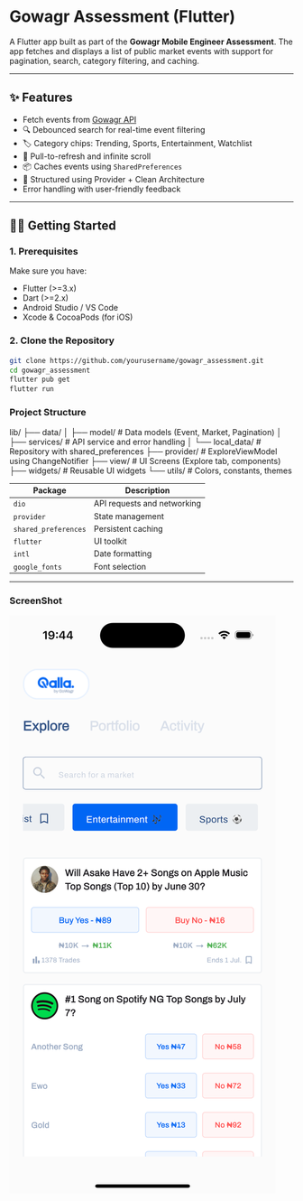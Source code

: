 # Gowagr Assessment (Flutter)

A Flutter app built as part of the **Gowagr Mobile Engineer Assessment**. The app fetches and
displays a list of public market events with support for pagination, search, category filtering, and
caching.

---

## ✨ Features

- Fetch events from [Gowagr API](https://api.gowagr.app/pm/events/public-events)
- 🔍 Debounced search for real-time event filtering
- 🏷️ Category chips: Trending, Sports, Entertainment, Watchlist
- 🔁 Pull-to-refresh and infinite scroll
- 📦 Caches events using `SharedPreferences`
- 🔧 Structured using Provider + Clean Architecture
- Error handling with user-friendly feedback

---

## 🧑‍💻 Getting Started

### 1. Prerequisites

Make sure you have:

- Flutter (>=3.x)
- Dart (>=2.x)
- Android Studio / VS Code
- Xcode & CocoaPods (for iOS)

### 2. Clone the Repository

```bash
git clone https://github.com/yourusername/gowagr_assessment.git
cd gowagr_assessment
flutter pub get
flutter run
```

### Project Structure

lib/
├── data/
│ ├── model/ # Data models (Event, Market, Pagination)
│ ├── services/ # API service and error handling
│ └── local_data/ # Repository with shared_preferences
├── provider/ # ExploreViewModel using ChangeNotifier
├── view/ # UI Screens (Explore tab, components)
├── widgets/ # Reusable UI widgets
└── utils/ # Colors, constants, themes

| Package              | Description                 |
|----------------------|-----------------------------|
| `dio`                | API requests and networking |
| `provider`           | State management            |
| `shared_preferences` | Persistent caching          |
| `flutter`            | UI toolkit                  |
| `intl`               | Date formatting             |
| `google_fonts`       | Font selection              |             

---

### ScreenShot

![Explore Screen](screenshot/img.png)
